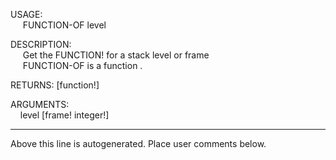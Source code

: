 USAGE:  
&nbsp;&nbsp;&nbsp;&nbsp;&nbsp;FUNCTION-OF&nbsp;level&nbsp;  
  
DESCRIPTION:  
&nbsp;&nbsp;&nbsp;&nbsp;&nbsp;Get&nbsp;the&nbsp;FUNCTION!&nbsp;for&nbsp;a&nbsp;stack&nbsp;level&nbsp;or&nbsp;frame  
&nbsp;&nbsp;&nbsp;&nbsp;&nbsp;FUNCTION-OF&nbsp;is&nbsp;a&nbsp;function&nbsp;.  
  
RETURNS:&nbsp;[function!]  
  
ARGUMENTS:  
&nbsp;&nbsp;&nbsp;&nbsp;level&nbsp;[frame!&nbsp;integer!]  
___
Above this line is autogenerated. Place user comments below.